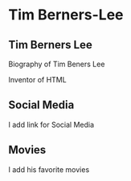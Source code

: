 Tim Berners-Lee
===

## Tim Berners Lee

Biography of Tim Beners Lee 

Inventor of HTML

## Social Media

I add link for Social Media

## Movies

I add his favorite movies
